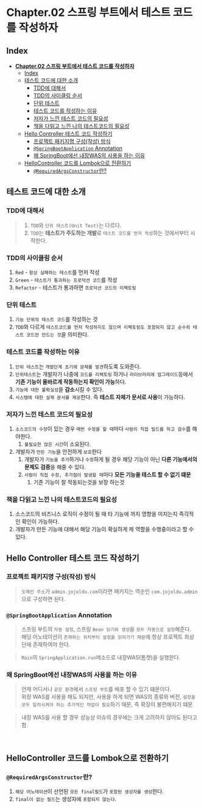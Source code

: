 # **Chapter.02 스프링 부트에서 테스트 코드를 작성하자**

## Index

- [**Chapter.02 스프링 부트에서 테스트 코드를 작성하자**](#chapter02-스프링-부트에서-테스트-코드를-작성하자)
  - [Index](#index)
  - [테스트 코드에 대한 소개](#테스트-코드에-대한-소개)
    - [TDD에 대해서](#tdd에-대해서)
    - [TDD의 사이클링 순서](#tdd의-사이클링-순서)
    - [단위 테스트](#단위-테스트)
    - [테스트 코드를 작성하는 이유](#테스트-코드를-작성하는-이유)
    - [저자가 느낀 테스트 코드의 필요성](#저자가-느낀-테스트-코드의-필요성)
    - [책을 다읽고 느낀 나의 테스트코드의 필요성](#책을-다읽고-느낀-나의-테스트코드의-필요성)
  - [Hello Controller 테스트 코드 작성하기](#hello-controller-테스트-코드-작성하기)
    - [프로젝트 패키지명 구성(작성) 방식](#프로젝트-패키지명-구성작성-방식)
    - [`@SpringBootApplication` Annotation](#springbootapplication-annotation)
    - [왜 SpringBoot에선 내장WAS의 사용을 하는 이유](#왜-springboot에선-내장was의-사용을-하는-이유)
  - [HelloController 코드를 Lombok으로 전환하기](#hellocontroller-코드를-lombok으로-전환하기)
    - [`@RequiredArgsConstructor`란?](#requiredargsconstructor란)

## 테스트 코드에 대한 소개

### TDD에 대해서

> 1. `TDD`와 `단위 테스트(Unit Test)`는 다르다.
> 2. `TDD`는 **테스트가 주도하는 개발**로 `테스트 코드를 먼저 작성`하는 것에서부터 시작한다.

### TDD의 사이클링 순서

1. `Red` - `항상 실패하는 테스트`를 먼저 작성
2. `Green` - `테스트가 통과하는 프로덕션 코드`를 작성
3. `Refactor` - 테스트가 통과하면 `프로덕션 코드의 리팩토링`

### 단위 테스트

1. `기능 단위의 테스트 코드`를 작성하는 것
2. `TDD`와 다르게 `테스트코드를 먼저 작성하지도 않으며 리팩토링도 포함되지 않고 순수히 테스트 코드만 만드는 것`을 의미한다.

### 테스트 코드를 작성하는 이유

1. `단위 테스트`는 `개발단계 초기에 문제를 발견`하도록 도와준다.
2. `단위테스트`는 개발자가 나중에 `코드를 리팩토링` 하거나 `라이브러리에 업그레이드`등에서 **기존 기능이 올바르게 작동하는지 확인이 가능**하다.
3. `기능에 대한 불확실성`을 **감소**시킬 수 있다.
4. `시스템에 대한 실제 문서를 제공`한다. 즉 **테스트 자체가 문서로 사용**이 가능하다.

### 저자가 느낀 테스트 코드의 필요성

1. `소스코드의 수정`이 있는 경우 `매번 수정을 할 때`마다 `사람이 직접 빌드를 하고 검수`를 해야한다.
   1. `불필요한 많은 시간`이 소요된다.
2. 개발자가 `만든 기능`을 안전하게 `보호`한다
   1. 개발자가 `기능을 추가`하거나 `수정`하게 될 경우 해당 기능이 아닌 **다른 기능에서의 문제도 검증**을 해줄 수 있다.
   2. `사람이 직접 수정, 추가점이 발생할 때`마다 **모든 기능을 테스트 할 수 없기 떄문**
      1. 기존 기능이 잘 작동되는것을 보장 하는것

### 책을 다읽고 느낀 나의 테스트코드의 필요성

1. 소스코드의 비즈니스 로직이 수정이 될 때 타 기능에 까지 영향을 미치는지 즉각적인 확인이 가능하다.
2. 개발자가 만든 기능에 대해서 해당 기능이 확실하게 제 역할을 수행중이라고 할 수 있다.

## Hello Controller 테스트 코드 작성하기

### 프로젝트 패키지명 구성(작성) 방식

> `도메인 주소`가 `admin.jojoldu.com`이라면 패키지는 역순인 `com.jojoldu.admin` 으로 구성하면 된다.

### `@SpringBootApplication` Annotation

> 스프링 부트의 `자동 설정`, 스프링 `Bean 읽기와 생성`을 `모두 자동으로 설정`해준다.  
> 해당 어노테이션이 `존재하는 위치부터 설정을 읽어가기 때문`에 항상 프로젝트 최상단에 존재하여야 한다.

> `Main`의 `SpringApplication.run`메소드로 내장WAS(톰캣)을 실행한다.

### 왜 SpringBoot에선 내장WAS의 사용을 하는 이유

> 언제 어디서나 `같은 환경`에서 `스프링 부트`를 배포 할 수 있기 떄문이다.  
> 외장 WAS를 사용을 해도 되지만, 사용을 하게 되면 WAS의 종류와 버전, `설정을 모두 일치시켜야 하는 추가적인 작업이 필요`하기 때문, 즉 확장이 불편해지기 떄문

> 내장 WAS를 사용 할 경우 성능상 이슈의 경우에는 크게 고려하지 않아도 된다고 함.

<br>

## HelloController 코드를 Lombok으로 전환하기

### `@RequiredArgsConstructor`란?

1. `해당 어노테이션`이 선언된 `모든 final필드`가 `포함된 생성자를 생성`한다.
2. `final이 없는 필드`는 생성자에 `포함되지 않는다`.
